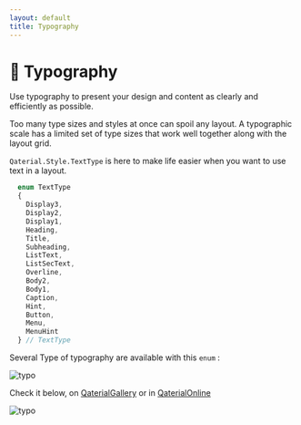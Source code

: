 ```yaml
---
layout: default
title: Typography
---
```


# 📜 Typography

Use typography to present your design and content as clearly and efficiently as possible.

Too many type sizes and styles at once can spoil any layout. A typographic scale has a limited set of type sizes that work well together along with the layout grid.

`Qaterial.Style.TextType` is here to make life easier when you want to use text in a layout.

```js
  enum TextType
  {
    Display3,
    Display2,
    Display1,
    Heading,
    Title,
    Subheading,
    ListText,
    ListSecText,
    Overline,
    Body2,
    Body1,
    Caption,
    Hint,
    Button,
    Menu,
    MenuHint
  } // TextType
```

Several Type of typography are available with this `enum` :

![typo](https://user-images.githubusercontent.com/51703091/86353850-3f217780-bc68-11ea-86ec-3709fcac1129.png)

Check it below, on [QaterialGallery](https://olivierldff.github.io/QaterialGallery/) or in [QaterialOnline](https://olivierldff.github.io/QaterialOnline/)

![typo](https://user-images.githubusercontent.com/51703091/86352630-6119fa80-bc66-11ea-9613-14abee8d7f55.gif)

